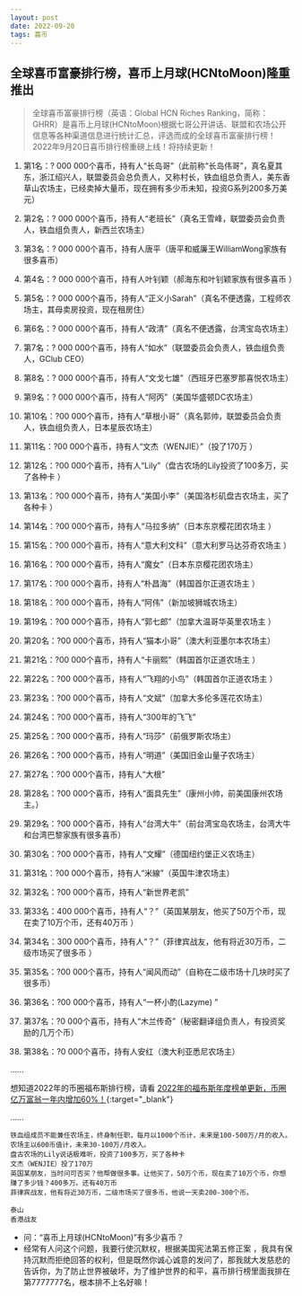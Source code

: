 ```yaml
---
layout: post
date: 2022-09-20
tags: 喜币
---
```



## 全球喜币富豪排行榜，喜币上月球(HCNtoMoon)隆重推出

> 全球喜币富豪排行榜（英语：Global HCN Riches Ranking，简称：GHRR）是喜币上月球(HCNtoMoon)根据七哥公开讲话、联盟和农场公开信息等各种渠道信息进行统计汇总，评选而成的全球喜币富豪排行榜！2022年9月20日喜币排行榜重磅上线！将持续更新！

1. 第1名：? 000 000个喜币，持有人“长岛哥”（此前称“长岛伟哥”，真名夏其东，浙江绍兴人，联盟委员会总负责人，又称村长，铁血组总负责人，美东香草山农场主，已经卖掉大量币，现在拥有多少币未知，投资G系列200多万美元）

1. 第2名：? 000 000个喜币，持有人“老班长”（真名王雪峰，联盟委员会负责人，铁血组负责人，新西兰农场主）

1. 第3名：? 000 000个喜币，持有人唐平（唐平和威廉王WilliamWong家族有很多喜币）

1. 第4名：? 000 000个喜币，持有人叶钊颖（郝海东和叶钊颖家族有很多喜币 ）

1. 第5名：? 000 000个喜币，持有人“正义小Sarah”（真名不便透露，工程师农场主，其母卖房投资，现在租房住）

1. 第6名：? 000 000个喜币，持有人“政清”（真名不便透露，台湾宝岛农场主）

1. 第7名：? 000 000个喜币，持有人“如水”（联盟委员会负责人，铁血组负责人，GClub CEO）


1. 第8名：? 000 000个喜币，持有人“文戈七雄”（西班牙巴塞罗那喜悦农场主）

1. 第9名：? 000 000个喜币，持有人“阿丙”（美国华盛顿DC农场主）

1. 第10名：?00 000个喜币，持有人“草根小哥”（真名郭帅，联盟委员会负责人，铁血组负责人，日本星辰农场主）

1. 第11名：?00 000个喜币，持有人“文杰（WENJIE）”（投了170万 ）

1. 第12名：?00 000个喜币，持有人“Lily”（盘古农场的Lily投资了100多万，买了各种卡 ）

1. 第13名：?00 000个喜币，持有人“美国小李”（美国洛杉矶盘古农场主，买了各种卡 ）
1. 第14名：?00 000个喜币，持有人“马拉多纳”（日本东京樱花团农场主 ）
1. 第15名：?00 000个喜币，持有人“意大利文科”（意大利罗马达芬奇农场主 ）
1. 第16名：?00 000个喜币，持有人“魔女”（日本东京樱花团农场主）
1. 第17名：?00 000个喜币，持有人“朴昌海”（韩国首尔正道农场主 ）

1. 第18名：?00 000个喜币，持有人“阿伟”（新加坡狮城农场主）

1. 第19名：?00 000个喜币，持有人“郭七郎”（加拿大温哥华英里农场主 ）

1. 第20名：?00 000个喜币，持有人“猫本小哥”（澳大利亚墨尔本农场主）
1. 第21名：?00 000个喜币，持有人“卡丽熙”（韩国首尔正道农场主 ）
1. 第22名：?00 000个喜币，持有人“飞翔的小鸟”（韩国首尔正道农场主 ）
1. 第23名：?00 000个喜币，持有人“文斌”（加拿大多伦多莲花农场主）

1. 第24名：?00 000个喜币，持有人“300年的飞飞”

1. 第25名：?00 000个喜币，持有人“玛莎”（前俄罗斯农场主）
1. 第26名：?00 000个喜币，持有人“明道”（美国旧金山量子农场主）

1. 第27名：?00 000个喜币，持有人“大根”
1. 第28名：?00 000个喜币，持有人“面具先生”（康州小帅，前美国康州农场主。）
1. 第29名：?00 000个喜币，持有人“台湾大牛”（前台湾宝岛农场主，台湾大牛和台湾巴黎家族有很多喜币）
1. 第30名：?00 000个喜币，持有人“文耀”（德国纽约堡正义农场主）
1. 第31名：?00 000个喜币，持有人“米線”（英国牛津农场主）

1. 第32名：?00 000个喜币，持有人“新世界老凯”

1. 第33名：400 000个喜币，持有人“？”（英国某朋友，他买了50万个币，现在卖了10万个币，还有40万币 ）

1. 第34名：300 000个喜币，持有人“？”（菲律宾战友，他有将近30万币，二级市场买了很多币 ）

1. 第35名：?00 000个喜币，持有人“闻风而动”（自称在二级市场十几块时买了很多币）



1. 第36名：?00 000个喜币，持有人“一杯小酌(Lazyme) ”

1. 第37名：?0 000个喜币，持有人“木兰传奇”（秘密翻译组负责人，有投资奖励的几万个币）

1. 第38名：?0 000个喜币，持有人安红（澳大利亚悉尼农场主）


……


想知道2022年的币圈福布斯排行榜，请看
[2022年的福布斯年度榜单更新，币圈亿万富翁一年内增加60%！](https://hcntomoon.github.io/2022%E5%B9%B4%E7%9A%84%E7%A6%8F%E5%B8%83%E6%96%AF%E5%B9%B4%E5%BA%A6%E6%A6%9C%E5%8D%95){:target="_blank"} 




……



~~~
铁血组成员不能兼任农场主，终身制任职，每月以1000个币计，未来是100-500万/月的收入。农场主以600币值计，未来30-100万/月收入。
盘古农场的Lily说话极难听，投资了100多万，买了各种卡
文杰（WENJIE）投了170万
英国某朋友，当时问可否买？他帮做很多事。让他买了，50万个币，现在卖了10万个币，你想赚了多少钱？400多万。还有40万币
菲律宾战友，他有将近30万币，二级市场买了很多币，他说一天卖200-300个币。

泰山
香港战友
~~~



- 问：“喜币上月球(HCNtoMoon)”有多少喜币？
- 经常有人问这个问题，我要行使沉默权，根据美国宪法第五修正案 ，我具有保持沉默而拒绝回答的权利，但是既然你诚心诚意的发问了，那我就大发慈悲的告诉你，为了防止世界被破坏，为了维护世界的和平，喜币排行榜里面我排在第7777777名，根本排不上名好嘛！

